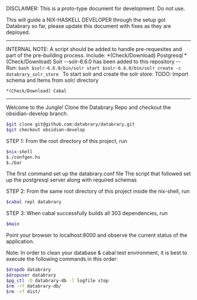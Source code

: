 DISCLAIMER: This is a proto-type document for development. Do not use. 

This will guide a NIX-HASKELL DEVELOPER through the setup got Databrary so
far, please update this document with fixes as they are deployed. 

----------------------------------------------------------------------------
INTERNAL NOTE: A script should be added to handle pre-requesites and part of
the pre-building process. Include:
    *(Check/Download) Postgresql
    *(Check/Download) Solr
      --solr-6.6.0 has been added to this repository
      --Run: 
      ```bash
      $solr-6.6.0/bin/solr start
      $solr-6.6.0/bin/solr create -c databrary_solr_store
      ```
      To start solr and create the solr store:
      TODO: Import schema and Items from solr/ directory

    *(Check/Download) Cabal
---------------------------------------------------------------------------
Welcome to the Jungle! Clone the Databrary Repo and checkout the
obsidian-develop branch. 
```bash
$git clone git@github.com:databrary/databrary.git
$git checkout obsidian-develop
```

STEP 1: 
  From the root directory of this project, run 
  ```bash 
  $nix-shell
  $./confgen.hs
  $./bar
  ``` 
  The first command set up the databrary.conf file
  The script that followed set up the postgresql server along with required schemas

STEP 2:
  From the same root directory of this project inside the nix-shell, run 
  ```bash
  $cabal repl databrary
  ```

STEP 3: 
  When cabal successfully builds all 303 dependencies, run 
  ```bash
  $main
  ```
Point your browser to localhost:8000 and observe the current status of the
application. 

Note: In order to clean your database & cabal test environment, it is best to
execute the following commands in this order: 
```bash
$dropdb databrary
$dropuser databrary
$pg_ctl -D databrary-db -l logfile stop
$rm -rf databrary-db/
$rm -rf dist/
```
